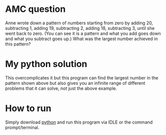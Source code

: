 # AMC question
Anne wrote down a pattern of numbers starting from zero by adding 20, subtracting 1, adding 19, subtracting 2, adding 18, subtracting 3, until she went back to zero. (You can see it is a pattern and what you add goes down and what you subtract goes up.) What was the largest number achieved in this pattern?
# My python solution
This overcomplicates it but this program can find the largest number in the pattern shown above but also gives you an infinite range of different problems that it can solve, not just the above example.
# How to run
Simply download [python]([url](https://www.python.org/downloads/)) and run this program via IDLE or the command prompt/terminal.
